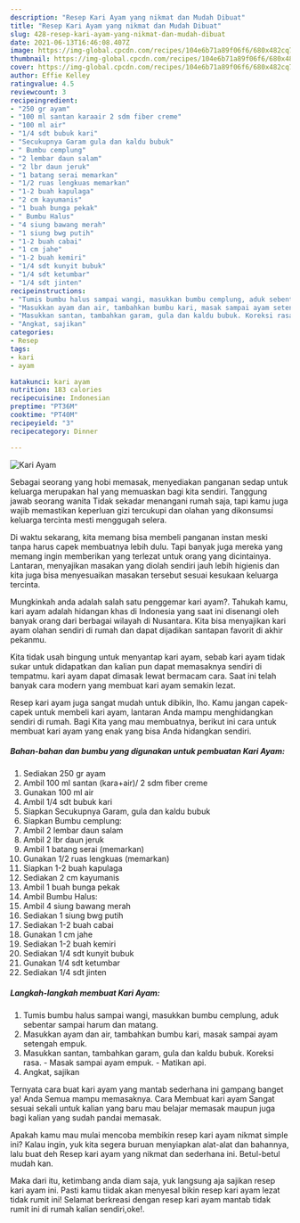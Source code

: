 ```yaml
---
description: "Resep Kari Ayam yang nikmat dan Mudah Dibuat"
title: "Resep Kari Ayam yang nikmat dan Mudah Dibuat"
slug: 428-resep-kari-ayam-yang-nikmat-dan-mudah-dibuat
date: 2021-06-13T16:46:08.407Z
image: https://img-global.cpcdn.com/recipes/104e6b71a89f06f6/680x482cq70/kari-ayam-foto-resep-utama.jpg
thumbnail: https://img-global.cpcdn.com/recipes/104e6b71a89f06f6/680x482cq70/kari-ayam-foto-resep-utama.jpg
cover: https://img-global.cpcdn.com/recipes/104e6b71a89f06f6/680x482cq70/kari-ayam-foto-resep-utama.jpg
author: Effie Kelley
ratingvalue: 4.5
reviewcount: 3
recipeingredient:
- "250 gr ayam"
- "100 ml santan karaair 2 sdm fiber creme"
- "100 ml air"
- "1/4 sdt bubuk kari"
- "Secukupnya Garam gula dan kaldu bubuk"
- " Bumbu cemplung"
- "2 lembar daun salam"
- "2 lbr daun jeruk"
- "1 batang serai memarkan"
- "1/2 ruas lengkuas memarkan"
- "1-2 buah kapulaga"
- "2 cm kayumanis"
- "1 buah bunga pekak"
- " Bumbu Halus"
- "4 siung bawang merah"
- "1 siung bwg putih"
- "1-2 buah cabai"
- "1 cm jahe"
- "1-2 buah kemiri"
- "1/4 sdt kunyit bubuk"
- "1/4 sdt ketumbar"
- "1/4 sdt jinten"
recipeinstructions:
- "Tumis bumbu halus sampai wangi, masukkan bumbu cemplung, aduk sebentar sampai harum dan matang."
- "Masukkan ayam dan air, tambahkan bumbu kari, masak sampai ayam setengah empuk."
- "Masukkan santan, tambahkan garam, gula dan kaldu bubuk. Koreksi rasa.  Masak sampai ayam empuk.  Matikan api."
- "Angkat, sajikan"
categories:
- Resep
tags:
- kari
- ayam

katakunci: kari ayam 
nutrition: 183 calories
recipecuisine: Indonesian
preptime: "PT36M"
cooktime: "PT40M"
recipeyield: "3"
recipecategory: Dinner

---
```



![Kari Ayam](https://img-global.cpcdn.com/recipes/104e6b71a89f06f6/680x482cq70/kari-ayam-foto-resep-utama.jpg)

Sebagai seorang yang hobi memasak, menyediakan panganan sedap untuk keluarga merupakan hal yang memuaskan bagi kita sendiri. Tanggung jawab seorang  wanita Tidak sekadar menangani rumah saja, tapi kamu juga wajib memastikan keperluan gizi tercukupi dan olahan yang dikonsumsi keluarga tercinta mesti menggugah selera.

Di waktu  sekarang, kita memang bisa membeli panganan instan meski tanpa harus capek membuatnya lebih dulu. Tapi banyak juga mereka yang memang ingin memberikan yang terlezat untuk orang yang dicintainya. Lantaran, menyajikan masakan yang diolah sendiri jauh lebih higienis dan kita juga bisa menyesuaikan masakan tersebut sesuai kesukaan keluarga tercinta. 



Mungkinkah anda adalah salah satu penggemar kari ayam?. Tahukah kamu, kari ayam adalah hidangan khas di Indonesia yang saat ini disenangi oleh banyak orang dari berbagai wilayah di Nusantara. Kita bisa menyajikan kari ayam olahan sendiri di rumah dan dapat dijadikan santapan favorit di akhir pekanmu.

Kita tidak usah bingung untuk menyantap kari ayam, sebab kari ayam tidak sukar untuk didapatkan dan kalian pun dapat memasaknya sendiri di tempatmu. kari ayam dapat dimasak lewat bermacam cara. Saat ini telah banyak cara modern yang membuat kari ayam semakin lezat.

Resep kari ayam juga sangat mudah untuk dibikin, lho. Kamu jangan capek-capek untuk membeli kari ayam, lantaran Anda mampu menghidangkan sendiri di rumah. Bagi Kita yang mau membuatnya, berikut ini cara untuk membuat kari ayam yang enak yang bisa Anda hidangkan sendiri.

<!--inarticleads1-->

##### Bahan-bahan dan bumbu yang digunakan untuk pembuatan Kari Ayam:

1. Sediakan 250 gr ayam
1. Ambil 100 ml santan (kara+air)/ 2 sdm fiber creme
1. Gunakan 100 ml air
1. Ambil 1/4 sdt bubuk kari
1. Siapkan Secukupnya Garam, gula dan kaldu bubuk
1. Siapkan  Bumbu cemplung:
1. Ambil 2 lembar daun salam
1. Ambil 2 lbr daun jeruk
1. Ambil 1 batang serai (memarkan)
1. Gunakan 1/2 ruas lengkuas (memarkan)
1. Siapkan 1-2 buah kapulaga
1. Sediakan 2 cm kayumanis
1. Ambil 1 buah bunga pekak
1. Ambil  Bumbu Halus:
1. Ambil 4 siung bawang merah
1. Sediakan 1 siung bwg putih
1. Sediakan 1-2 buah cabai
1. Gunakan 1 cm jahe
1. Sediakan 1-2 buah kemiri
1. Sediakan 1/4 sdt kunyit bubuk
1. Gunakan 1/4 sdt ketumbar
1. Sediakan 1/4 sdt jinten




<!--inarticleads2-->

##### Langkah-langkah membuat Kari Ayam:

1. Tumis bumbu halus sampai wangi, masukkan bumbu cemplung, aduk sebentar sampai harum dan matang.
1. Masukkan ayam dan air, tambahkan bumbu kari, masak sampai ayam setengah empuk.
1. Masukkan santan, tambahkan garam, gula dan kaldu bubuk. Koreksi rasa.  - Masak sampai ayam empuk.  - Matikan api.
1. Angkat, sajikan




Ternyata cara buat kari ayam yang mantab sederhana ini gampang banget ya! Anda Semua mampu memasaknya. Cara Membuat kari ayam Sangat sesuai sekali untuk kalian yang baru mau belajar memasak maupun juga bagi kalian yang sudah pandai memasak.

Apakah kamu mau mulai mencoba membikin resep kari ayam nikmat simple ini? Kalau ingin, yuk kita segera buruan menyiapkan alat-alat dan bahannya, lalu buat deh Resep kari ayam yang nikmat dan sederhana ini. Betul-betul mudah kan. 

Maka dari itu, ketimbang anda diam saja, yuk langsung aja sajikan resep kari ayam ini. Pasti kamu tiidak akan menyesal bikin resep kari ayam lezat tidak rumit ini! Selamat berkreasi dengan resep kari ayam mantab tidak rumit ini di rumah kalian sendiri,oke!.

